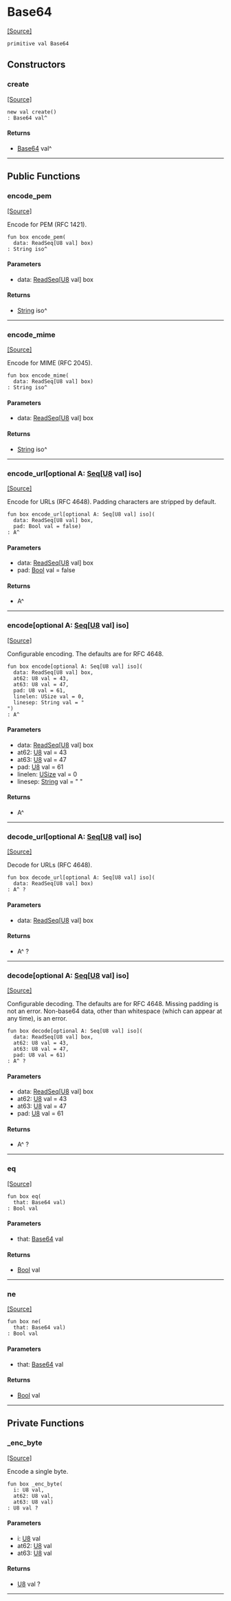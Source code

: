 # Base64
<span class="source-link">[[Source]](src/encode-base64/base64.md#L26)</span>
```pony
primitive val Base64
```

## Constructors

### create
<span class="source-link">[[Source]](src/encode-base64/base64.md#L26)</span>


```pony
new val create()
: Base64 val^
```

#### Returns

* [Base64](encode-base64-Base64.md) val^

---

## Public Functions

### encode_pem
<span class="source-link">[[Source]](src/encode-base64/base64.md#L27)</span>


Encode for PEM (RFC 1421).


```pony
fun box encode_pem(
  data: ReadSeq[U8 val] box)
: String iso^
```
#### Parameters

*   data: [ReadSeq](builtin-ReadSeq.md)\[[U8](builtin-U8.md) val\] box

#### Returns

* [String](builtin-String.md) iso^

---

### encode_mime
<span class="source-link">[[Source]](src/encode-base64/base64.md#L33)</span>


Encode for MIME (RFC 2045).


```pony
fun box encode_mime(
  data: ReadSeq[U8 val] box)
: String iso^
```
#### Parameters

*   data: [ReadSeq](builtin-ReadSeq.md)\[[U8](builtin-U8.md) val\] box

#### Returns

* [String](builtin-String.md) iso^

---

### encode_url\[optional A: [Seq](builtin-Seq.md)\[[U8](builtin-U8.md) val\] iso\]
<span class="source-link">[[Source]](src/encode-base64/base64.md#L39)</span>


Encode for URLs (RFC 4648). Padding characters are stripped by default.


```pony
fun box encode_url[optional A: Seq[U8 val] iso](
  data: ReadSeq[U8 val] box,
  pad: Bool val = false)
: A^
```
#### Parameters

*   data: [ReadSeq](builtin-ReadSeq.md)\[[U8](builtin-U8.md) val\] box
*   pad: [Bool](builtin-Bool.md) val = false

#### Returns

* A^

---

### encode\[optional A: [Seq](builtin-Seq.md)\[[U8](builtin-U8.md) val\] iso\]
<span class="source-link">[[Source]](src/encode-base64/base64.md#L50)</span>


Configurable encoding. The defaults are for RFC 4648.


```pony
fun box encode[optional A: Seq[U8 val] iso](
  data: ReadSeq[U8 val] box,
  at62: U8 val = 43,
  at63: U8 val = 47,
  pad: U8 val = 61,
  linelen: USize val = 0,
  linesep: String val = "
")
: A^
```
#### Parameters

*   data: [ReadSeq](builtin-ReadSeq.md)\[[U8](builtin-U8.md) val\] box
*   at62: [U8](builtin-U8.md) val = 43
*   at63: [U8](builtin-U8.md) val = 47
*   pad: [U8](builtin-U8.md) val = 61
*   linelen: [USize](builtin-USize.md) val = 0
*   linesep: [String](builtin-String.md) val = "
"

#### Returns

* A^

---

### decode_url\[optional A: [Seq](builtin-Seq.md)\[[U8](builtin-U8.md) val\] iso\]
<span class="source-link">[[Source]](src/encode-base64/base64.md#L125)</span>


Decode for URLs (RFC 4648).


```pony
fun box decode_url[optional A: Seq[U8 val] iso](
  data: ReadSeq[U8 val] box)
: A^ ?
```
#### Parameters

*   data: [ReadSeq](builtin-ReadSeq.md)\[[U8](builtin-U8.md) val\] box

#### Returns

* A^ ?

---

### decode\[optional A: [Seq](builtin-Seq.md)\[[U8](builtin-U8.md) val\] iso\]
<span class="source-link">[[Source]](src/encode-base64/base64.md#L131)</span>


Configurable decoding. The defaults are for RFC 4648. Missing padding is
not an error. Non-base64 data, other than whitespace (which can appear at
any time), is an error.


```pony
fun box decode[optional A: Seq[U8 val] iso](
  data: ReadSeq[U8 val] box,
  at62: U8 val = 43,
  at63: U8 val = 47,
  pad: U8 val = 61)
: A^ ?
```
#### Parameters

*   data: [ReadSeq](builtin-ReadSeq.md)\[[U8](builtin-U8.md) val\] box
*   at62: [U8](builtin-U8.md) val = 43
*   at63: [U8](builtin-U8.md) val = 47
*   pad: [U8](builtin-U8.md) val = 61

#### Returns

* A^ ?

---

### eq
<span class="source-link">[[Source]](src/encode-base64/base64.md#L27)</span>


```pony
fun box eq(
  that: Base64 val)
: Bool val
```
#### Parameters

*   that: [Base64](encode-base64-Base64.md) val

#### Returns

* [Bool](builtin-Bool.md) val

---

### ne
<span class="source-link">[[Source]](src/encode-base64/base64.md#L27)</span>


```pony
fun box ne(
  that: Base64 val)
: Bool val
```
#### Parameters

*   that: [Base64](encode-base64-Base64.md) val

#### Returns

* [Bool](builtin-Bool.md) val

---

## Private Functions

### _enc_byte
<span class="source-link">[[Source]](src/encode-base64/base64.md#L199)</span>


Encode a single byte.


```pony
fun box _enc_byte(
  i: U8 val,
  at62: U8 val,
  at63: U8 val)
: U8 val ?
```
#### Parameters

*   i: [U8](builtin-U8.md) val
*   at62: [U8](builtin-U8.md) val
*   at63: [U8](builtin-U8.md) val

#### Returns

* [U8](builtin-U8.md) val ?

---

